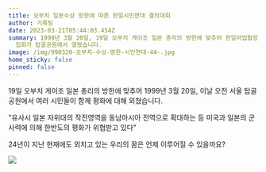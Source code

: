 ```yaml
---
title: 오부치 일본수상 방한에 따른 한일시민연대 결의대회
author: 기록팀
date: 2023-03-21T05:44:03.454Z
summary: 1999년 3월 20일, 19일 오부치 게이조 일본 총리의 방한에 맞추어 한일어업협정 폐기, 일본 군국주의 부활반대 등 요구하는
  집회가 탑골공원에서 열렸습니다.
image: /img/990320-오부치-수상-방한-시민연대-44-.jpg
home_sticky: false
pinned: false
---
```

19일 오부치 게이조 일본 총리의 방한에 맞추어 1999년 3월 20일, 이날 오전 서울 탑골공원에서 여러 시민들이 함께 평화에 대해 외쳤습니다. 

"유사시 일본 자위대의 작전영역을 동남아시아 전역으로 확대하는 등 미국과 일본의 군사력에 의해 한반도의 평화가 위협받고 있다"



24년이 지난 현재에도 외치고 있는 우리의 꿈은 언제 이루어질 수 있을까요?

![](/img/990320-오부치-수상-방한-시민연대-44-.jpg)